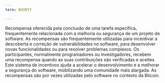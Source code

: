 ```yaml
---
term: BOUNTY

---
```

Recompensa oferecida pela conclusão de uma tarefa específica, frequentemente relacionada com a melhoria ou segurança de um projeto de software. As recompensas são frequentemente utilizadas para incentivar a descoberta e correção de vulnerabilidades no software, para desenvolver novas funcionalidades ou para resolver problemas complexos. Os participantes, normalmente programadores ou investigadores, recebem uma recompensa quando as suas contribuições são verificadas e aceites. Este sistema de incentivos ajuda a acelerar o desenvolvimento e a melhorar a segurança do software, mobilizando uma comunidade mais alargada. As recompensas são por vezes utilizadas pelo software no contexto da Bitcoin.